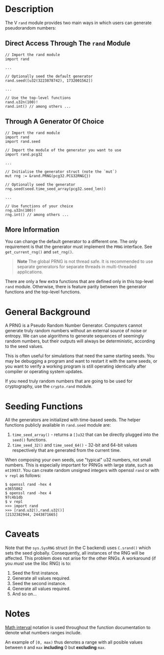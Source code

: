 # Description

The V `rand` module provides two main ways in which users can generate pseudorandom numbers:

## Direct Access Through The `rand` Module

```
// Import the rand module
import rand

...

// Optionally seed the default generator
rand.seed([u32(3223878742), 1732001562])

...

// Use the top-level functions
rand.u32n(100)!
rand.int() // among others ...
```

## Through A Generator Of Choice

```
// Import the rand module
import rand
import rand.seed

// Import the module of the generator you want to use
import rand.pcg32

...

// Initialise the generator struct (note the `mut`)
mut rng := &rand.PRNG(pcg32.PCG32RNG{})

// Optionally seed the generator
rng.seed(seed.time_seed_array(pcg32.seed_len))

...

// Use functions of your choice
rng.u32n(100)!
rng.int() // among others ...
```

## More Information

You can change the default generator to a different one. The only requirement is that
the generator must implement the `PRNG` interface. See `get_current_rng()` and `set_rng()`.

> **Note**
> The global PRNG is not thread safe. It is recommended to use separate generators for
> separate threads in multi-threaded applications.

There are only a few extra functions that are defined only in this top-level `rand` module.
Otherwise, there is feature parity between the generator functions and the top-level functions.

# General Background

A PRNG is a Pseudo Random Number Generator.
Computers cannot generate truly random numbers without an external source of noise or entropy.
We can use algorithms to generate sequences of seemingly random numbers,
but their outputs will always be deterministic, according to the seed values.

This is often useful for simulations that need the same starting seeds.
You may be debugging a program and want to restart it with the same
seeds, or you want to verify a working program is still
operating identically after compiler or operating system updates.

If you need truly random numbers that are going to be used for cryptography,
use the `crypto.rand` module.

# Seeding Functions

All the generators are initialized with time-based seeds.
The helper functions publicly available in `rand.seed` module are:

1. `time_seed_array()` - returns a `[]u32` that can be directly plugged into the `seed()` functions.
2. `time_seed_32()` and `time_seed_64()` - 32-bit and 64-bit values respectively
   that are generated from the current time.

When composing your own seeds, use "typical" u32 numbers, not small numbers. This
is especially important for PRNGs with large state, such as `mt19937`. You can create
random unsigned integers with openssl `rand` or with `v repl` as follows:

```
$ openssl rand -hex 4
e3655862
$ openssl rand -hex 4
97c4b1db
$ v repl
>>> import rand
>>> [rand.u32(),rand.u32()]
[2132382944, 2443871665]
```

# Caveats

Note that the `sys.SysRNG` struct (in the C backend) uses `C.srand()` which sets the seed globally.
Consequently, all instances of the RNG will be affected.
This problem does not arise for the other RNGs.
A workaround (if you _must_ use the libc RNG) is to:

1. Seed the first instance.
2. Generate all values required.
3. Seed the second instance.
4. Generate all values required.
5. And so on...

# Notes

[Math interval](<https://en.wikipedia.org/wiki/Interval_(mathematics)#Including_or_excluding_endpoints>)
notation is used throughout the function documentation to denote what numbers ranges include.

An example of `[0, max)` thus denotes a range with all posible values
between `0` and `max` **including** 0 but **excluding** `max`.
